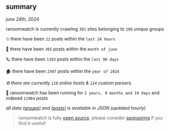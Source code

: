 
## summary
_june 24th, 2024_

ransomwatch is currently crawling `391` sites belonging to `198` unique groups

⏲ there have been `22` posts within the `last 24 hours`

🦈 there have been `365` posts within the `month of june`

🪐 there have been `1303` posts within the `last 90 days`

🏚 there have been `2507` posts within the `year of 2024`

_⚙️ there are currently `118` online hosts & `124` custom parsers._

🦕 ransomwatch has been running for `2 years, 9 months and 19 days` and indexed `11964` posts

_all data  [(groups)](http://ransomwhat.telemetry.ltd/groups) and [(posts)](http://ransomwhat.telemetry.ltd/posts) is available in JSON (updated hourly)_

> ransomwatch is fully [open source](https://github.com/joshhighet/ransomwatch#ransomwatch--). please consider [sponsoring](https://github.com/sponsors/joshhighet) if you find it useful!
